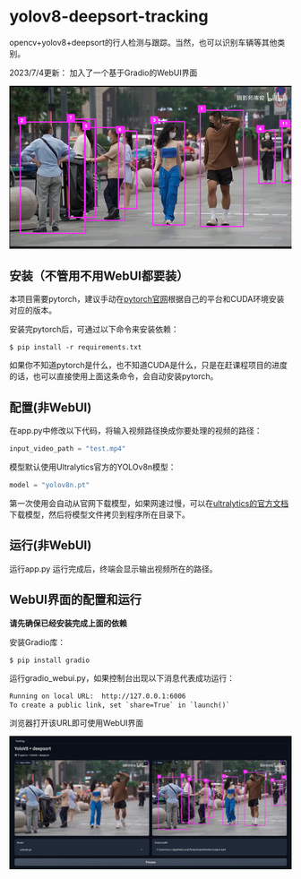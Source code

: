# yolov8-deepsort-tracking
opencv+yolov8+deepsort的行人检测与跟踪。当然，也可以识别车辆等其他类别。

2023/7/4更新：
加入了一个基于Gradio的WebUI界面

![示例图片](https://github.com/KdaiP/yolov8-deepsort-tracking/blob/main/demo.png)

## 安装（不管用不用WebUI都要装）
本项目需要pytorch，建议手动在[pytorch官网](https://pytorch.org/get-started/locally/)根据自己的平台和CUDA环境安装对应的版本。

安装完pytorch后，可通过以下命令来安装依赖：

```shell
$ pip install -r requirements.txt
```

如果你不知道pytorch是什么，也不知道CUDA是什么，只是在赶课程项目的进度的话，也可以直接使用上面这条命令，会自动安装pytorch。

## 配置(非WebUI)

在app.py中修改以下代码，将输入视频路径换成你要处理的视频的路径：

```python
input_video_path = "test.mp4"
```

模型默认使用Ultralytics官方的YOLOv8n模型：

```python
model = "yolov8n.pt"
```

第一次使用会自动从官网下载模型，如果网速过慢，可以在[ultralytics的官方文档](https://docs.ultralytics.com/tasks/detect/)下载模型，然后将模型文件拷贝到程序所在目录下。

## 运行(非WebUI)

运行app.py
运行完成后，终端会显示输出视频所在的路径。

## WebUI界面的配置和运行

**请先确保已经安装完成上面的依赖**

安装Gradio库：

```shell
$ pip install gradio
```

运行gradio_webui.py，如果控制台出现以下消息代表成功运行：
```shell
Running on local URL:  http://127.0.0.1:6006
To create a public link, set `share=True` in `launch()`
```

浏览器打开该URL即可使用WebUI界面

![WebUI](https://github.com/KdaiP/yolov8-deepsort-tracking/blob/main/webui.png)

